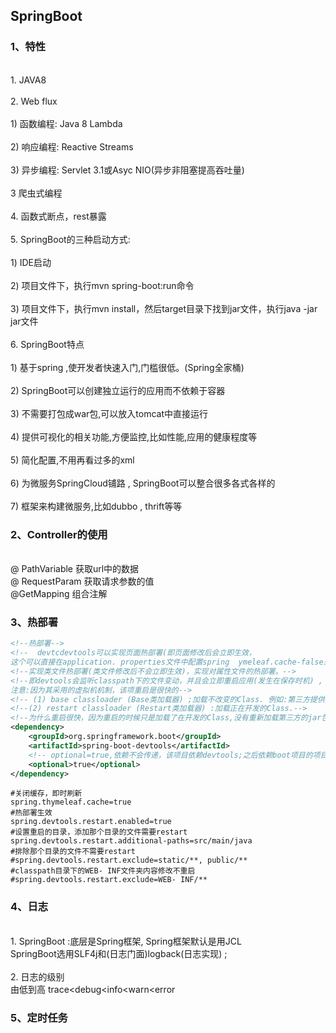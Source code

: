 ## SpringBoot
### 1、特性
<br>1. JAVA8
<br><br>2. Web flux
<br><br>1) 函数编程: Java 8 Lambda
<br><br>2) 响应编程: Reactive Streams
<br><br>3) 异步编程: Servlet 3.1或Asyc NIO(异步非阻塞提高吞吐量)
<br><br>3 爬虫式编程
<br><br>4. 函数式断点，rest暴露
<br><br>5. SpringBoot的三种启动方式:
<br><br>1) IDE启动
<br><br>2) 项目文件下，执行mvn spring-boot:run命令
<br><br>3) 项目文件下，执行mvn install，然后target目录下找到jar文件，执行java -jar jar文件
<br><br>6. SpringBoot特点
<br><br>1) 基于spring ,使开发者快速入门,门槛很低。(Spring全家桶)
<br><br>2) SpringBoot可以创建独立运行的应用而不依赖于容器
<br><br>3) 不需要打包成war包,可以放入tomcat中直接运行
<br><br>4) 提供可视化的相关功能,方便监控,比如性能,应用的健康程度等
<br><br>5) 简化配置,不用再看过多的xml
<br><br>6) 为微服务SpringCloud铺路 , SpringBoot可以整合很多各式各样的
<br><br>7) 框架来构建微服务,比如dubbo , thrift等等
### 2、Controller的使用
<br>@ PathVariable 获取url中的数据
<br>@ RequestParam  获取请求参数的值
<br>@GetMapping 组合注解
### 3、热部署
```xml
<!--热部署-->
<!--  devtcdevtools可以实现页面热部署(即页面修改后会立即生效，
这个可以直接在application. properties文件中配置spring  ymeleaf.cache-false来实现) -->
<!--实现类文件热部署(类文件修改后不会立即生效)，实现对属性文件的热部署。-->
<!--即devtools会监听classpath下的文件变动，并且会立即重启应用(发生在保存时机) ,
注意:因为其采用的虚拟机机制，该项重启是很快的-->
<!-- (1) base classloader (Base类加载器) ;加载不改变的Class. 例如:第三方提供的jar包。 -->
<!--(2) restart classloader (Restart类加载器) :加载正在开发的Class.-->
<!--为什么重启很快，因为重启的时候只是加载了在开发的Class,没有重新加载第三方的jar包。-->
<dependency>
    <groupId>org.springframework.boot</groupId>
    <artifactId>spring-boot-devtools</artifactId>
    <!-- optional=true,依赖不会传递，该项目依赖devtools;之后依赖boot项目的项目如果想要使用devtools,需要重新引入-->
    <optional>true</optional>
</dependency>
```
```properties
#关闭缓存，即时刷新
spring.thymeleaf.cache=true
#热部署生效
spring.devtools.restart.enabled=true
#设置重启的目录，添加那个目录的文件需要restart
spring.devtools.restart.additional-paths=src/main/java
#排除那个目录的文件不需要restart
#spring.devtools.restart.exclude=static/**, public/**
#classpath目录下的WEB- INF文件夹内容修改不重启
#spring.devtools.restart.exclude=WEB- INF/**
```
### 4、日志
<br>1. SpringBoot :底层是Spring框架, Spring框架默认是用JCL 
 <br>SpringBoot选用SLF4j和(日志门面)logback(日志实现) ;
<br><br>2. 日志的级别
<br>由低到高  trace<debug<info<warn<error
### 5、定时任务






















